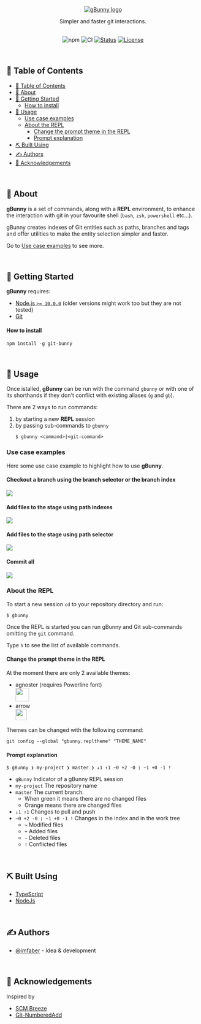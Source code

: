 <p align="center">
  <a href="" rel="noopener">
 <img src="https://i.imgur.com/3T0TAZW.png" alt="gBunny logo"></a>
</p>

<p align="center"> Simpler and faster git interactions.
    <br>
    <br>
</p>

<div align="center">

![npm](https://img.shields.io/npm/v/gbunny)
![CI](https://github.com/imfaber/git-bunny/workflows/CI/badge.svg)
[![Status](https://img.shields.io/badge/status-active-success.svg)]()
[![License](https://img.shields.io/badge/license-MIT-blue.svg)](/LICENSE)

</div>

<br>

## 📝 Table of Contents <a name="table-of-contents"></a>

- [📝 Table of Contents](#table-of-contents)
- [🧐 About](#about)
- [🏁 Getting Started](#getting-started)
    - [How to install](#how-to-install)
- [🎈 Usage](#usage)
  - [Use case examples](#use-case-examples)
  - [About the REPL](#about-the-repl)
    - [Change the prompt theme in the REPL](#change-the-prompt-theme-in-the-repl)
    - [Prompt explanation](#prompt-explanation)
- [⛏️ Built Using](#built-using)
- [✍️ Authors](#authors)
- [🎉 Acknowledgements](#acknowledgements)

<br>

## 🧐 About <a name = "about"></a>

<p> <strong>gBunny</strong> is a set of commands, along with a <strong>REPL</strong> environment, to enhance the interaction with git in your favourite shell (<code>bash</code>, <code>zsh</code>, <code>powershell</code> etc...).
    <br>
</p>

<p>gBunny creates indexes of Git entities such as paths, branches and tags and offer utilities to make the entity selection simpler and faster.
</p>

<p>Go to <a href="#use-case-examples">Use case examples</a> to see more.
</p>
<br>

## 🏁 Getting Started <a name = "getting-started"></a>

<strong>gBunny</strong> requires:
<ul>
  <li><a href="https://nodejs.org/en/" target="_blank">Node.js <code>>= 10.0.0</code></a> (older versions might work too but they are not tested)</li>
  <li><a href="https://git-scm.com/" target="_blank">Git</a></li>
</ul>

#### How to install

```
npm install -g git-bunny
```
<br>

## 🎈 Usage <a name="usage"></a>

Once istalled, <strong>gBunny</strong> can be run with the command <code>gbunny</code> or with one of its shorthands if they don't conflict with existing aliases (<code>g</code> and <code>gb</code>).

There are 2 ways to run commands:
1) by starting a new <strong>REPL</strong> session
2) by passing sub-commands to <code>gbunny</code>
   ```
   $ gbunny <command>|<git-command>
   ```

### Use case examples <a name="use-case-examples"></a>

Here some use case example to highlight how to use <strong>gBunny</strong>.


#### Checkout a branch using the branch selector or the branch index

<img src="https://i.imgur.com/THrnfEm.gif">


#### Add files to the stage using path indexes

<img src="https://i.imgur.com/vPzSbsc.gif">


#### Add files to the stage using path selector

<img src="https://i.imgur.com/BOnr07c.gif">


#### Commit all

<img src="https://i.imgur.com/lNDb5tq.gif">


### About the REPL

To start a new session <code>cd</code> to your repository directory and run:
```
$ gbunny
```

Once the REPL is started you can run gBunny and Git sub-commands omitting the <code>git</code> command.

Type <code>h</code> to see the list of available commands.


#### Change the prompt theme in the REPL

At the moment there are only 2 available themes:

- agnoster (requires Powerline font)<br>
  <img src="https://i.imgur.com/FD2FHnC.png" height=35>
- arrow<br>
  <img src="https://i.imgur.com/b44u4cC.png" height=29>

Themes can be changed with the following command:
```
git config --global "gbunny.repltheme" "THEME_NAME"
```

#### Prompt explanation

```
$ gBunny ❯ my-project ❯ master ❯ ↓1 ↑1 ~0 +2 -0 ❘ ~1 +0 -1 !
```

- <code>gBunny</code> Indicator of a gBunny REPL session
- <code>my-project</code> The repository name
- <code>master</code> The current branch.
  - When green it means there are no changed files
  - Orange means there are changed files
- <code>↓1 ↑1</code> Changes to pull and push
- <code>~0 +2 -0 ❘ ~1 +0 -1 !</code> Changes in the index and in the work tree
  - <code>~</code> Modified files
  - <code>+</code> Added files
  - <code>-</code> Deleted files
  - <code>!</code> Conflicted files
<br>

## ⛏️ Built Using <a name = "built-using"></a>

- [TypeScript](https://www.typescriptlang.org/)
- [NodeJs](https://nodejs.org/en/)
<br>

## ✍️ Authors <a name = "authors"></a>

- [@imfaber](https://github.com/kylelobo) - Idea & development
<br>

## 🎉 Acknowledgements <a name = "acknowledgements"></a>

Inspired by
 - [SCM Breeze](https://github.com/scmbreeze/scm_breeze)
 - [Git-NumberedAdd](https://github.com/itenium-be/Git-NumberedAdd)
<br>
